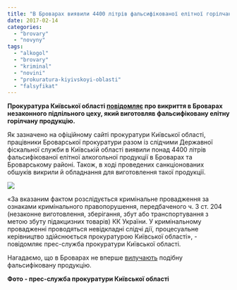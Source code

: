 ```yaml
---
title: "В Броварах виявили 4400 літрів фальсифікованої елітної горілчаної продукції"
date: 2017-02-14
categories: 
  - "brovary"
  - "novyny"
tags: 
  - "alkogol"
  - "brovary"
  - "kriminal"
  - "novini"
  - "prokuratura-kiyivskoyi-oblasti"
  - "falsyfikat"
---
```


**Прокуратура Київської області [повідомляє](http://kobl.gp.gov.ua/ua/news.html?_m=publications&_c=view&_t=rec&id=202053) про викриття в Броварах незаконного підпільного цеху, який виготовляв фальсифіковану елітну горілчану продукцію.**

Як зазначено на офіційному сайті прокуратури Київської області, працівники Броварської прокуратури разом із слідчими Державної фіскальної служби в Київській області виявили понад 4400 літрів фальсифікованої елітної алкогольної продукції в Броварах та Броварському районі. Також, в ході проведених санкціонованих обшуків викрили й обладнання для виготовлення такої продукції.

![](https://mpz.brovary.org/wp-content/uploads/2017/02/prodykt.jpg)

«За вказаним фактом розслідується кримінальне провадження за ознаками кримінального правопорушення, передбаченого ч. 3 ст. 204 (незаконне виготовлення, зберігання, збут або транспортування з метою збуту підакцизних товарів) КК України. У кримінальному провадженні проводяться невідкладні слідчі дії, процесуальне керівництво здійснюється прокуратурою Київської області», - повідомляє прес-служба прокуратури Київської області.

Нагадаємо, що в Броварах не вперше [вилучають](https://mpz.brovary.org/v-brovarskomu-garazhi-znajshly-falsyfikovanu-gorilku-na-300-tysyach-gryven-foto/) подібну фальсифіковану продукцію.

**Фото - прес-служба прокуратури Київської області**
